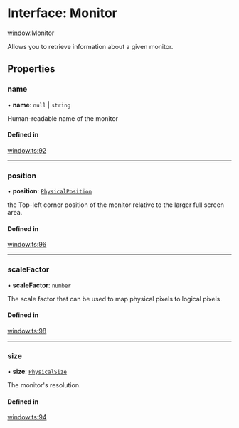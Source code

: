 # Interface: Monitor

[window](../modules/window.md).Monitor

Allows you to retrieve information about a given monitor.

## Properties

### name

• **name**: ``null`` \| `string`

Human-readable name of the monitor

#### Defined in

[window.ts:92](https://github.com/tauri-apps/tauri/blob/fba1e32/tooling/api/src/window.ts#L92)

___

### position

• **position**: [`PhysicalPosition`](../classes/window.PhysicalPosition.md)

the Top-left corner position of the monitor relative to the larger full screen area.

#### Defined in

[window.ts:96](https://github.com/tauri-apps/tauri/blob/fba1e32/tooling/api/src/window.ts#L96)

___

### scaleFactor

• **scaleFactor**: `number`

The scale factor that can be used to map physical pixels to logical pixels.

#### Defined in

[window.ts:98](https://github.com/tauri-apps/tauri/blob/fba1e32/tooling/api/src/window.ts#L98)

___

### size

• **size**: [`PhysicalSize`](../classes/window.PhysicalSize.md)

The monitor's resolution.

#### Defined in

[window.ts:94](https://github.com/tauri-apps/tauri/blob/fba1e32/tooling/api/src/window.ts#L94)
